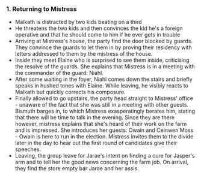 ### 1. Returning to Mistress 
- Malkath is distracted by two kids beating on a third
- He threatens the two kids and then convinces the kid he's a foreign operative and that he should come to him if he ever gets in trouble
- Arriving at Mistress's house, the party find the door blocked by guards. They convince the guards to let them in by proving their residency with letters addressed to them by the mistress of the house.
- Inside they meet Elaine who is surprised to see them inside, criticising the resolve of the guards. She explains that Mistress is in a meeting with the commander of the guard: Niahl.
- After some waiting in the foyer, Niahl comes down the stairs and briefly speaks in hushed tones with Elaine. While leaving, he visibly reacts to Malkath but quickly corrects his composure.
- Finally allowed to go upstairs, the party head straight to Mistress' office - unaware of the fact that she was still in a meeting with other guests. Bismuth barges in, to which Mistress exasperatingly berates him, stating that there will be time to talk in the evening. Since they are there however, mistress explains that she's heard of their work on the farm and is impressed. She introduces her guests: Owain and Ceinwen Moss - Owain is here to run in the election. Mistress invites them to the divide later in the day to hear out the first round of candidates give their speeches.
- Leaving, the group leave for Jarae's intent on finding a cure for Jasper's arm and to tell her the good news concerning the farm job. On arrival, they find the store empty bar Jarae and her assis